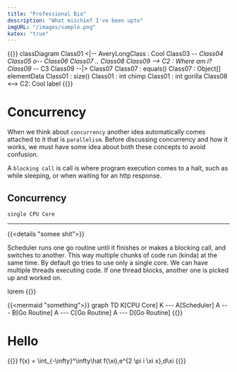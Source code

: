 ```yaml
---
title: "Professional Bio"
description: "What mischief I've been upto"
imgURL: "/images/sample.png"
katex: "true"
---
```


{{<mermaid>}}
classDiagram
Class01 <|-- AveryLongClass : Cool
Class03 *-- Class04
Class05 o-- Class06
Class07 .. Class08
Class09 --> C2 : Where am i?
Class09 --* C3
Class09 --|> Class07
Class07 : equals()
Class07 : Object[] elementData
Class01 : size()
Class01 : int chimp
Class01 : int gorilla
Class08 <--> C2: Cool label
{{</mermaid>}}

# Concurrency

When we think about `concurrency` another idea automatically comes attached to it that is `parallelism`. Before discussing concurrency and how it works, we must have some idea about both these concepts to avoid confusion.

A `blocking call` is call is where program execution comes to a halt, such as while sleeping, or when waiting for an http response.

## Concurrency
`single CPU Core`
***
{{<details "somee shit">}}

Scheduler runs one go routine until it finishes or makes a blocking call, and switches to another. This way multiple chunks of code run (kinda) at the same time. By default go tries to use only a single core.
We can have multiple threads executing code. If one thread blocks, another one is picked up and worked on.

lorem
{{</details>}}

{{<mermaid "something">}}
    graph TD
    K[CPU Core]
    K --- A[Scheduler]
    A --- B[Go Routine]
    A --- C[Go Routine]
    A --- D[Go Routine]
{{</mermaid>}}

# Hello


{{<katex>}}
f(x) = \int_{-\infty}^\infty\hat f(\xi)\,e^{2 \pi i \xi x}\,d\xi
{{</katex>}}

